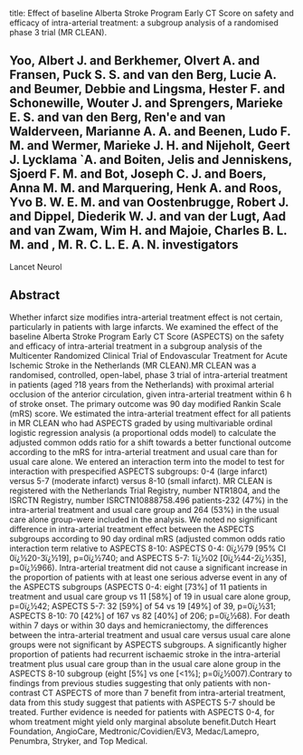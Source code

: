 title: Effect of baseline Alberta Stroke Program Early CT Score on safety and efficacy of intra-arterial treatment: a subgroup analysis of a randomised phase 3 trial (MR CLEAN).

## Yoo, Albert J. and Berkhemer, Olvert A. and Fransen, Puck S. S. and van den Berg, Lucie A. and Beumer, Debbie and Lingsma, Hester F. and Schonewille, Wouter J. and Sprengers, Marieke E. S. and van den Berg, Ren'e and van Walderveen, Marianne A. A. and Beenen, Ludo F. M. and Wermer, Marieke J. H. and Nijeholt, Geert J. Lycklama `A. and Boiten, Jelis and Jenniskens, Sjoerd F. M. and Bot, Joseph C. J. and Boers, Anna M. M. and Marquering, Henk A. and Roos, Yvo B. W. E. M. and van Oostenbrugge, Robert J. and Dippel, Diederik W. J. and van der Lugt, Aad and van Zwam, Wim H. and Majoie, Charles B. L. M. and , M. R. C. L. E. A. N. investigators
Lancet Neurol


## Abstract
Whether infarct size modifies intra-arterial treatment effect is not certain, particularly in patients with large infarcts. We examined the effect of the baseline Alberta Stroke Program Early CT Score (ASPECTS) on the safety and efficacy of intra-arterial treatment in a subgroup analysis of the Multicenter Randomized Clinical Trial of Endovascular Treatment for Acute Ischemic Stroke in the Netherlands (MR CLEAN).MR CLEAN was a randomised, controlled, open-label, phase 3 trial of intra-arterial treatment in patients (aged ?18 years from the Netherlands) with proximal arterial occlusion of the anterior circulation, given intra-arterial treatment within 6 h of stroke onset. The primary outcome was 90 day modified Rankin Scale (mRS) score. We estimated the intra-arterial treatment effect for all patients in MR CLEAN who had ASPECTS graded by using multivariable ordinal logistic regression analysis (a proportional odds model) to calculate the adjusted common odds ratio for a shift towards a better functional outcome according to the mRS for intra-arterial treatment and usual care than for usual care alone. We entered an interaction term into the model to test for interaction with prespecified ASPECTS subgroups: 0-4 (large infarct) versus 5-7 (moderate infarct) versus 8-10 (small infarct). MR CLEAN is registered with the Netherlands Trial Registry, number NTR1804, and the ISRCTN Registry, number ISRCTN10888758.496 patients-232 (47%) in the intra-arterial treatment and usual care group and 264 (53%) in the usual care alone group-were included in the analysis. We noted no significant difference in intra-arterial treatment effect between the ASPECTS subgroups according to 90 day ordinal mRS (adjusted common odds ratio interaction term relative to ASPECTS 8-10: ASPECTS 0-4: 0ï¿½79 [95% CI 0ï¿½20-3ï¿½19], p=0ï¿½740; and ASPECTS 5-7: 1ï¿½02 [0ï¿½44-2ï¿½35], p=0ï¿½966). Intra-arterial treatment did not cause a significant increase in the proportion of patients with at least one serious adverse event in any of the ASPECTS subgroups (ASPECTS 0-4: eight [73%] of 11 patients in treatment and usual care group vs 11 [58%] of 19 in usual care alone group, p=0ï¿½42; ASPECTS 5-7: 32 [59%] of 54 vs 19 [49%] of 39, p=0ï¿½31; ASPECTS 8-10: 70 [42%] of 167 vs 82 [40%] of 206; p=0ï¿½68). For death within 7 days or within 30 days and hemicraniectomy, the differences between the intra-arterial treatment and usual care versus usual care alone groups were not significant by ASPECTS subgroups. A significantly higher proportion of patients had recurrent ischaemic stroke in the intra-arterial treatment plus usual care group than in the usual care alone group in the ASPECTS 8-10 subgroup (eight [5%] vs one [<1%]; p=0ï¿½007).Contrary to findings from previous studies suggesting that only patients with non-contrast CT ASPECTS of more than 7 benefit from intra-arterial treatment, data from this study suggest that patients with ASPECTS 5-7 should be treated. Further evidence is needed for patients with ASPECTS 0-4, for whom treatment might yield only marginal absolute benefit.Dutch Heart Foundation, AngioCare, Medtronic/Covidien/EV3, Medac/Lamepro, Penumbra, Stryker, and Top Medical.

